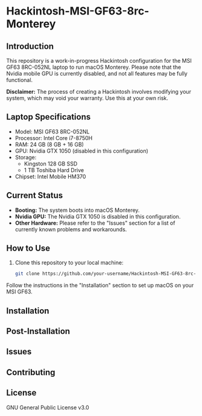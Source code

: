 # Hackintosh-MSI-GF63-8rc-Monterey

## Introduction

This repository is a work-in-progress Hackintosh configuration for the MSI GF63 8RC-052NL laptop to run macOS Monterey. Please note that the Nvidia mobile GPU is currently disabled, and not all features may be fully functional.

**Disclaimer:** The process of creating a Hackintosh involves modifying your system, which may void your warranty. Use this at your own risk.

## Laptop Specifications

- Model: MSI GF63 8RC-052NL
- Processor: Intel Core i7-8750H
- RAM: 24 GB (8 GB + 16 GB)
- GPU: Nvidia GTX 1050 (disabled in this configuration)
- Storage:
  - Kingston 128 GB SSD
  - 1 TB Toshiba Hard Drive
- Chipset: Intel Mobile HM370

## Current Status

- **Booting:** The system boots into macOS Monterey.
- **Nvidia GPU:** The Nvidia GTX 1050 is disabled in this configuration.
- **Other Hardware:** Please refer to the "Issues" section for a list of currently known problems and workarounds.

## How to Use

1. Clone this repository to your local machine:

   ```bash
   git clone https://github.com/your-username/Hackintosh-MSI-GF63-8rc-Monterey.git
Follow the instructions in the "Installation" section to set up macOS on your MSI GF63.


## Installation

## Post-Installation


## Issues


## Contributing


## License

GNU General Public License v3.0
